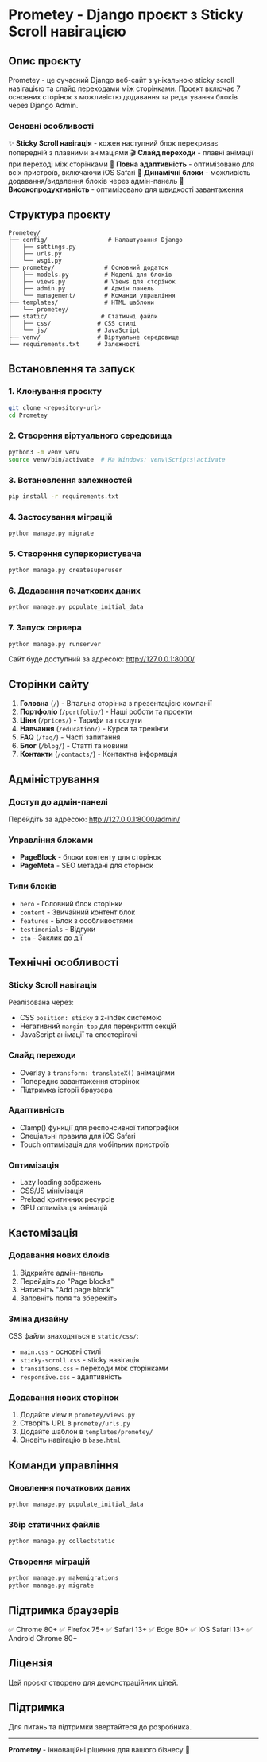 # Prometey - Django проєкт з Sticky Scroll навігацією

## Опис проєкту

Prometey - це сучасний Django веб-сайт з унікальною sticky scroll навігацією та слайд переходами між сторінками. Проєкт включає 7 основних сторінок з можливістю додавання та редагування блоків через Django Admin.

### Основні особливості

✨ **Sticky Scroll навігація** - кожен наступний блок перекриває попередній з плавними анімаціями
🎬 **Слайд переходи** - плавні анімації при переході між сторінками
📱 **Повна адаптивність** - оптимізовано для всіх пристроїв, включаючи iOS Safari
🎨 **Динамічні блоки** - можливість додавання/видалення блоків через адмін-панель
🚀 **Високопродуктивність** - оптимізовано для швидкості завантаження

## Структура проєкту

```
Prometey/
├── config/                 # Налаштування Django
│   ├── settings.py
│   ├── urls.py
│   └── wsgi.py
├── prometey/              # Основний додаток
│   ├── models.py          # Моделі для блоків
│   ├── views.py           # Views для сторінок
│   ├── admin.py           # Адмін панель
│   └── management/        # Команди управління
├── templates/             # HTML шаблони
│   └── prometey/
├── static/               # Статичні файли
│   ├── css/             # CSS стилі
│   └── js/              # JavaScript
├── venv/                # Віртуальне середовище
└── requirements.txt     # Залежності
```

## Встановлення та запуск

### 1. Клонування проєкту
```bash
git clone <repository-url>
cd Prometey
```

### 2. Створення віртуального середовища
```bash
python3 -m venv venv
source venv/bin/activate  # На Windows: venv\Scripts\activate
```

### 3. Встановлення залежностей
```bash
pip install -r requirements.txt
```

### 4. Застосування міграцій
```bash
python manage.py migrate
```

### 5. Створення суперкористувача
```bash
python manage.py createsuperuser
```

### 6. Додавання початкових даних
```bash
python manage.py populate_initial_data
```

### 7. Запуск сервера
```bash
python manage.py runserver
```

Сайт буде доступний за адресою: http://127.0.0.1:8000/

## Сторінки сайту

1. **Головна** (`/`) - Вітальна сторінка з презентацією компанії
2. **Портфоліо** (`/portfolio/`) - Наші роботи та проекти
3. **Ціни** (`/prices/`) - Тарифи та послуги
4. **Навчання** (`/education/`) - Курси та тренінги
5. **FAQ** (`/faq/`) - Часті запитання
6. **Блог** (`/blog/`) - Статті та новини
7. **Контакти** (`/contacts/`) - Контактна інформація

## Адміністрування

### Доступ до адмін-панелі
Перейдіть за адресою: http://127.0.0.1:8000/admin/

### Управління блоками
- **PageBlock** - блоки контенту для сторінок
- **PageMeta** - SEO метадані для сторінок

### Типи блоків
- `hero` - Головний блок сторінки
- `content` - Звичайний контент блок
- `features` - Блок з особливостями
- `testimonials` - Відгуки
- `cta` - Заклик до дії

## Технічні особливості

### Sticky Scroll навігація
Реалізована через:
- CSS `position: sticky` з z-index системою
- Негативний `margin-top` для перекриття секцій
- JavaScript анімації та спостерігачі

### Слайд переходи
- Overlay з `transform: translateX()` анімаціями
- Попереднє завантаження сторінок
- Підтримка історії браузера

### Адаптивність
- Clamp() функції для респонсивної типографіки
- Спеціальні правила для iOS Safari
- Touch оптимізація для мобільних пристроїв

### Оптимізація
- Lazy loading зображень
- CSS/JS мінімізація
- Preload критичних ресурсів
- GPU оптимізація анімацій

## Кастомізація

### Додавання нових блоків
1. Відкрийте адмін-панель
2. Перейдіть до "Page blocks"
3. Натисніть "Add page block"
4. Заповніть поля та збережіть

### Зміна дизайну
CSS файли знаходяться в `static/css/`:
- `main.css` - основні стилі
- `sticky-scroll.css` - sticky навігація
- `transitions.css` - переходи між сторінками
- `responsive.css` - адаптивність

### Додавання нових сторінок
1. Додайте view в `prometey/views.py`
2. Створіть URL в `prometey/urls.py`
3. Додайте шаблон в `templates/prometey/`
4. Оновіть навігацію в `base.html`

## Команди управління

### Оновлення початкових даних
```bash
python manage.py populate_initial_data
```

### Збір статичних файлів
```bash
python manage.py collectstatic
```

### Створення міграцій
```bash
python manage.py makemigrations
python manage.py migrate
```

## Підтримка браузерів

✅ Chrome 80+
✅ Firefox 75+
✅ Safari 13+
✅ Edge 80+
✅ iOS Safari 13+
✅ Android Chrome 80+

## Ліцензія

Цей проєкт створено для демонстраційних цілей.

## Підтримка

Для питань та підтримки звертайтеся до розробника.

---

**Prometey** - інноваційні рішення для вашого бізнесу 🚀 